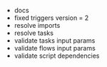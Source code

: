 - docs
- fixed triggers version = 2
- resolve imports
- resolve tasks
- validate tasks input params
- validate flows input params
- validate script dependencies